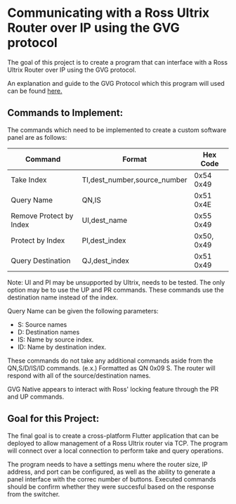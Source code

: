 # Communicating with a Ross Ultrix Router over IP using the GVG protocol
The goal of this project is to create a program that can interface with a Ross Ultrix Router over IP using the GVG protocol.

An explanation and guide to the GVG Protocol which this program will used can be found [here.](GVGPROTOCOL.md)

## Commands to Implement:
The commands which need to be implemented to create a custom software panel are as follows: 

| Command | Format | Hex Code |
| --- | --- | --- | 
| Take Index | TI,dest_number,source_number | 0x54 0x49 |
| Query Name | QN,IS | 0x51 0x4E | 
| Remove Protect by Index | UI,dest_name | 0x55 0x49 |
| Protect by Index | PI,dest_index | 0x50, 0x49 |
| Query Destination | QJ,dest_index | 0x51 0x49 | 

Note: UI and PI may be unsupported by Ultrix, needs to be tested. The only option may be to use the UP and PR commands. These commands use the destination name instead of the index.

Query Name can be given the following parameters:
- S: Source names
- D: Destination names
- IS: Name by source index.
- ID: Name by destination index.

These commands do not take any additional commands aside from the QN,S/D/IS/ID commands. (e.x.) Formatted as QN 0x09 S. The router will respond with all of the source/destination names. 

GVG Native appears to interact with Ross' locking feature through the PR and UP commands. 

## Goal for this Project:
The final goal is to create a cross-platform Flutter application that can be deployed to allow management of a Ross Ultrix router via TCP. The program will connect over a local connection to perform take and query operations.

The program needs to have a settings menu where the router size, IP address, and port can be configured, as well as the ability to generate a panel interface with the correc number of buttons. Executed commands should be confirm whether they were succesful based on the response from the switcher.  